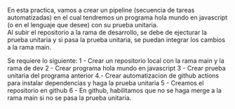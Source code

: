 En esta practica, vamos a crear un pipeline (secuencia de tareas automatizadas) en el cual tendremos un programa hola mundo en javascript (o en el lenguaje que desee) con su prueba unitaria.<br> Al subir el repositorio a la rama de desarrollo, se debe de ejecturar la prueba unitaria y si pasa la prueba unitaria, se puedan integrar los cambios a la rama main.

Se requiere lo siguiente:
1 - Crear un repositorio local con la rama main y la rama de dev
2 - Crear programa hola mundo en javascript
3 - Crear prueba unitaria del programa anterior
4.- Crear automatizacion de github actions para instalar dependencias y haga la prueba unitaria
5 - Creamos el repositorio en github
6 - En github, habilitamos que no se haga merge a la rama main si no se pasa la prueba unitaria.
